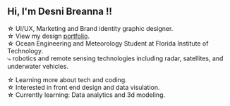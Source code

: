 <!-- level 1 bio and stats -->

## Hi, I'm Desni Breanna !!

 ☆ UI/UX, Marketing and Brand identity graphic designer. <br/>
 ☆ View my design [portfolio](https://www.behance.net/desnibga). <br/>
 ☆ Ocean Engineering and Meteorology Student at Florida Institute of Technology. <br/>
    ⤷ robotics and remote sensing technologies including radar, satellites, and underwater vehicles.

 ☆ Learning more about tech and coding. <br/>
 ☆ Interested in front end design and data visulation. <br/> 
 ☆ Currently learning: Data analytics and 3d modeling. <br/>
